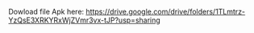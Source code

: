 Dowload file Apk here: https://drive.google.com/drive/folders/1TLmtrz-YzQsE3XRKYRxWjZVmr3vx-tJP?usp=sharing

